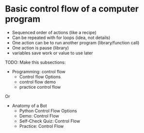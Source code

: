 # Basic control flow of a computer program
- Sequenced order of actions (like a recipe)
- Can be repeated with for loops (idea, not details)
- One action can be to run another program (library/function call)
- One action is pause (library)
- variables save work or value to use later

TODO:
Make this subsections:
- Programming: control flow
  - Control flow Options
  - control flow demo
  - practice control flow

Or
- Anatomy of a Bot
  - Python Control Flow Options
  - Demo: Control Flow
  - Self-Check Quiz: Control Flow
  - Practice: Control Flow
